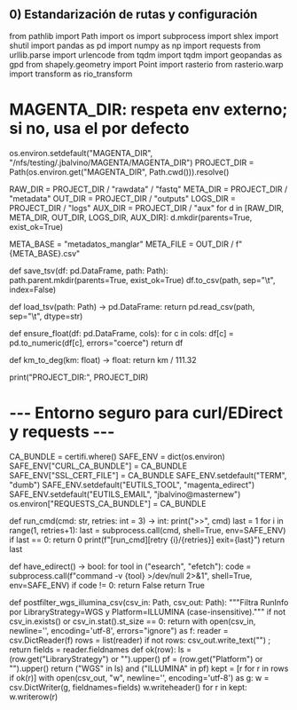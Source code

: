 ## 0) Estandarización de rutas y configuración

from pathlib import Path
import os
import subprocess
import shlex
import shutil
import pandas as pd
import numpy as np
import requests
from urllib.parse import urlencode
from tqdm import tqdm
import geopandas as gpd
from shapely.geometry import Point
import rasterio
from rasterio.warp import transform as rio_transform

# MAGENTA_DIR: respeta env externo; si no, usa el por defecto
os.environ.setdefault("MAGENTA_DIR", "/nfs/testing/.jbalvino/MAGENTA/MAGENTA_DIR")
PROJECT_DIR = Path(os.environ.get("MAGENTA_DIR", Path.cwd())).resolve()

RAW_DIR  = PROJECT_DIR / "rawdata" / "fastq"
META_DIR = PROJECT_DIR / "metadata"
OUT_DIR  = PROJECT_DIR / "outputs"
LOGS_DIR = PROJECT_DIR / "logs"
AUX_DIR  = PROJECT_DIR / "aux"
for d in [RAW_DIR, META_DIR, OUT_DIR, LOGS_DIR, AUX_DIR]:
    d.mkdir(parents=True, exist_ok=True)

META_BASE = "metadatos_manglar"
META_FILE = OUT_DIR / f"{META_BASE}.csv"

def save_tsv(df: pd.DataFrame, path: Path):
    path.parent.mkdir(parents=True, exist_ok=True)
    df.to_csv(path, sep="\t", index=False)

def load_tsv(path: Path) -> pd.DataFrame:
    return pd.read_csv(path, sep="\t", dtype=str)

def ensure_float(df: pd.DataFrame, cols):
    for c in cols:
        df[c] = pd.to_numeric(df[c], errors="coerce")
    return df

def km_to_deg(km: float) -> float:
    return km / 111.32

print("PROJECT_DIR:", PROJECT_DIR)

# --- Entorno seguro para curl/EDirect y requests ---
CA_BUNDLE = certifi.where()
SAFE_ENV = dict(os.environ)
SAFE_ENV["CURL_CA_BUNDLE"] = CA_BUNDLE
SAFE_ENV["SSL_CERT_FILE"]  = CA_BUNDLE
SAFE_ENV.setdefault("TERM", "dumb")
SAFE_ENV.setdefault("EUTILS_TOOL", "magenta_edirect")
SAFE_ENV.setdefault("EUTILS_EMAIL", "jbalvino@masternew")
os.environ["REQUESTS_CA_BUNDLE"] = CA_BUNDLE

def run_cmd(cmd: str, retries: int = 3) -> int:
    print(">>", cmd)
    last = 1
    for i in range(1, retries+1):
        last = subprocess.call(cmd, shell=True, env=SAFE_ENV)
        if last == 0:
            return 0
        print(f"[run_cmd][retry {i}/{retries}] exit={last}")
    return last

def have_edirect() -> bool:
    for tool in ("esearch", "efetch"):
        code = subprocess.call(f"command -v {tool} >/dev/null 2>&1", shell=True, env=SAFE_ENV)
        if code != 0:
            return False
    return True

def postfilter_wgs_illumina_csv(csv_in: Path, csv_out: Path):
    """Filtra RunInfo por LibraryStrategy=WGS y Platform=ILLUMINA (case-insensitive)."""
    if not csv_in.exists() or csv_in.stat().st_size == 0:
        return
    with open(csv_in, newline='', encoding='utf-8', errors="ignore") as f:
        reader = csv.DictReader(f)
        rows = list(reader)
        if not rows:
            csv_out.write_text("") ; return
        fields = reader.fieldnames
    def ok(row):
        ls = (row.get("LibraryStrategy") or "").upper()
        pf = (row.get("Platform") or "").upper()
        return ("WGS" in ls) and ("ILLUMINA" in pf)
    kept = [r for r in rows if ok(r)]
    with open(csv_out, "w", newline='', encoding='utf-8') as g:
        w = csv.DictWriter(g, fieldnames=fields)
        w.writeheader()
        for r in kept:
            w.writerow(r)
